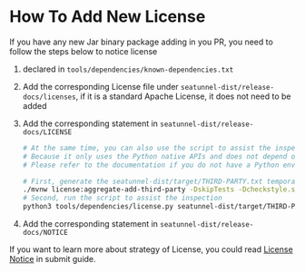 # How To Add New License

If you have any new Jar binary package adding in you PR, you need to follow the steps below to notice license

1. declared in `tools/dependencies/known-dependencies.txt`

2. Add the corresponding License file under `seatunnel-dist/release-docs/licenses`, if it is a standard Apache License, it does not need to be added

3. Add the corresponding statement in `seatunnel-dist/release-docs/LICENSE`

   ```bash
   # At the same time, you can also use the script to assist the inspection.
   # Because it only uses the Python native APIs and does not depend on any third-party libraries, it can run using the original Python environment.
   # Please refer to the documentation if you do not have a Python env: https://www.python.org/downloads/
   
   # First, generate the seatunnel-dist/target/THIRD-PARTY.txt temporary file
   ./mvnw license:aggregate-add-third-party -DskipTests -Dcheckstyle.skip
   # Second, run the script to assist the inspection
   python3 tools/dependencies/license.py seatunnel-dist/target/THIRD-PARTY.txt seatunnel-dist/release-docs/LICENSE true
   ```

4. Add the corresponding statement in `seatunnel-dist/release-docs/NOTICE`

If you want to learn more about strategy of License, you could read
[License Notice](https://seatunnel.apache.org/community/submit_guide/license) in submit guide.
